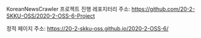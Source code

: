 KoreanNewsCrawler 프로젝트 진행 레포지터리 주소: https://github.com/20-2-SKKU-OSS/2020-2-OSS-6-Project

정적 페이지 주소: https://20-2-skku-oss.github.io/2020-2-OSS-6/
